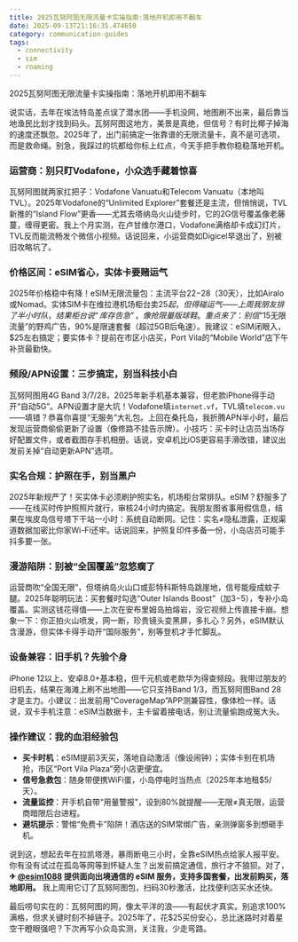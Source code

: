 ```yaml
---
title: 2025瓦努阿图无限流量卡实操指南:落地开机即用不翻车
date: 2025-09-13T21:16:35.474650
category: communication-guides
tags:
  - connectivity
  - sim
  - roaming
---
```


2025瓦努阿图无限流量卡实操指南：落地开机即用不翻车

说实话，去年在埃法特岛差点误了潜水团——手机没网，地图刷不出来，最后靠当地渔民比划才找到码头。瓦努阿图这地方，美景是真绝，但信号？有时比椰子掉海的速度还飘忽。2025年了，出门前搞定一张靠谱的无限流量卡，真不是可选项，而是救命绳。别急，我踩过的坑都给你标上红点，今天手把手教你稳稳落地开机。

### 运营商：别只盯Vodafone，小众选手藏着惊喜
瓦努阿图就两家扛把子：Vodafone Vanuatu和Telecom Vanuatu（本地叫TVL）。2025年Vodafone的“Unlimited Explorer”套餐还是主流，但悄悄说，TVL新推的“Island Flow”更香——尤其去塔纳岛火山徒步时，它的2G信号覆盖像老藤蔓，缠得更密。我上个月实测，在卢甘维尔港口，Vodafone满格却卡成幻灯片，TVL反而能流畅发个微信小视频。话说回来，小运营商如Digicel早退出了，别被旧攻略坑了。

### 价格区间：eSIM省心，实体卡要赌运气
2025年价格稳中有降！eSIM无限流量包：主流平台$22-$28（30天），比如Airalo或Nomad。实体SIM卡在维拉港机场柜台卖$25起，但得碰运气——上周我朋友排了半小时队，结果柜台说“库存告急”，像抢限量版球鞋。重点来了：别信“$15无限流量”的野鸡广告，90%是限速套餐（超过5GB后龟速）。我建议：eSIM闭眼入，$25左右搞定；要实体卡？提前在市区小店买，Port Vila的“Mobile World”店下午补货最勤快。

### 频段/APN设置：三步搞定，别当科技小白
瓦努阿图用4G Band 3/7/28，2025年新手机基本兼容，但老款iPhone得手动开“自动5G”。APN设置才是大坑！Vodafone填`internet.vf`，TVL填`telecom.vu`——填错？恭喜你喜提“无服务”大礼包。上回在桑托岛，我折腾APN半小时，最后发现运营商偷偷更新了设置（像修路不挂告示牌）。小技巧：买卡时让店员当场存好配置文件，或者截图存手机相册。话说，安卓机比iOS更容易手滑改错，建议出发前关掉“自动更新APN”选项。

### 实名合规：护照在手，别当黑户
2025年新规严了！买实体卡必须刷护照实名，机场柜台常排队。eSIM？舒服多了——在线买时传护照照片就行，审核24小时内搞定。我朋友图省事用假信息，结果在埃皮岛信号塔下干站一小时：系统自动断网。记住：实名≠隐私泄露，正规渠道数据加密比你家Wi-Fi还牢。话说回来，护照复印件多备一份，小岛店员可能手抖多要一张。

### 漫游陷阱：别被“全国覆盖”忽悠瘸了
运营商吹“全国无限”，但塔纳岛火山口或彭特科斯特岛跳崖地，信号能瘦成蚊子腿。2025年聪明玩法：买套餐时勾选“Outer Islands Boost”（加$3-$5），专补小岛覆盖。实测这钱花得值——上次在安布里姆岛拍熔岩，没它视频上传直接卡崩。想象一下：你正拍火山喷发，网一断，珍贵镜头变黑屏，多扎心？另外，eSIM默认含漫游，但实体卡得手动开“国际服务”，别等登机才手忙脚乱。

### 设备兼容：旧手机？先验个身
iPhone 12以上、安卓8.0+基本稳，但千元机或老款华为得查频段。我带过朋友的旧机去，结果在海滩上刷不出地图——它只支持Band 1/3，而瓦努阿图Band 28才是主力。小建议：出发前用“CoverageMap”APP测兼容性，像体检一样。话说，双卡手机注意：eSIM当数据卡，主卡留着接电话，别让流量偷跑成冤大头。

### 操作建议：我的血泪经验包
- **买卡时机**：eSIM提前3天买，落地自动激活（像设闹钟）；实体卡别在机场抢，市区“Port Vila Plaza”旁小店更便宜。  
- **信号急救包**：随身带便携WiFi蛋，小岛停电时当热点（2025年本地租$5/天）。  
- **流量监控**：开手机自带“用量警报”，设到80%就提醒——无限≠真无限，运营商暗限后台进程。  
- **避坑提示**：警惕“免费卡”陷阱！酒店送的SIM常绑广告，亲测弹窗多到想砸手机。  

说到这，想起去年在拉凯塔港，暴雨断电三小时，全靠eSIM热点给家人报平安。你有没有试过在孤岛等网等到怀疑人生？出发前搞定通信，旅行才不狼狈。对了，**✈ [@esim1088](https://t.me/s/esim1088) 提供面向出境通信的 eSIM 服务，支持多国套餐，出发前购买，落地即用。** 我上周用它订了瓦努阿图包，扫码30秒激活，比找便利店买水还快。

最后唠句实在的：瓦努阿图的网，像太平洋的浪——有起伏才真实。别追求100%满格，但求关键时刻不掉链子。2025年了，花$25买份安心，总比迷路时对着星空干瞪眼强吧？下次再写小众岛实测，关注我，少走弯路。